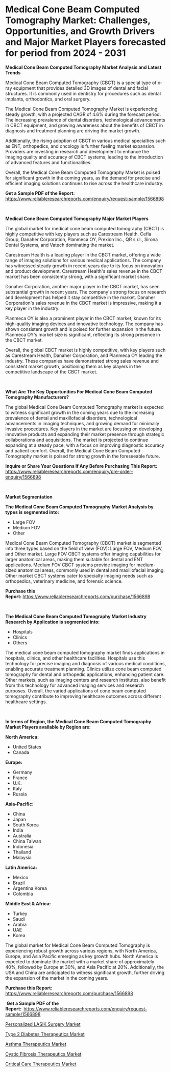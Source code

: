 <p><h1>Medical Cone Beam Computed Tomography Market: Challenges, Opportunities, and Growth Drivers and Major Market Players forecasted for period from 2024 - 2031</h1></p><p><strong>Medical Cone Beam Computed Tomography Market Analysis and Latest Trends</strong></p>
<p><p>Medical Cone Beam Computed Tomography (CBCT) is a special type of x-ray equipment that provides detailed 3D images of dental and facial structures. It is commonly used in dentistry for procedures such as dental implants, orthodontics, and oral surgery.</p><p>The Medical Cone Beam Computed Tomography Market is experiencing steady growth, with a projected CAGR of 4.6% during the forecast period. The increasing prevalence of dental disorders, technological advancements in CBCT equipment, and growing awareness about the benefits of CBCT in diagnosis and treatment planning are driving the market growth.</p><p>Additionally, the rising adoption of CBCT in various medical specialties such as ENT, orthopedics, and oncology is further fueling market expansion. Providers are investing in research and development to enhance the imaging quality and accuracy of CBCT systems, leading to the introduction of advanced features and functionalities.</p><p>Overall, the Medical Cone Beam Computed Tomography Market is poised for significant growth in the coming years, as the demand for precise and efficient imaging solutions continues to rise across the healthcare industry.</p></p>
<p><strong>Get a Sample PDF of the Report:&nbsp;</strong> <a href="https://www.reliableresearchreports.com/enquiry/request-sample/1566898">https://www.reliableresearchreports.com/enquiry/request-sample/1566898</a></p>
<p>&nbsp;</p>
<p><strong>Medical Cone Beam Computed Tomography Major Market Players</strong></p>
<p><p>The global market for medical cone beam computed tomography (CBCT) is highly competitive with key players such as Carestream Health, Cefla Group, Danaher Corporation, Planmeca OY, Prexion Inc., QR s.r.l., Sirona Dental Systems, and Vatech dominating the market.</p><p>Carestream Health is a leading player in the CBCT market, offering a wide range of imaging solutions for various medical applications. The company has witnessed steady growth in recent years due to its focus on innovation and product development. Carestream Health's sales revenue in the CBCT market has been consistently strong, with a significant market share.</p><p>Danaher Corporation, another major player in the CBCT market, has seen substantial growth in recent years. The company's strong focus on research and development has helped it stay competitive in the market. Danaher Corporation's sales revenue in the CBCT market is impressive, making it a key player in the industry.</p><p>Planmeca OY is also a prominent player in the CBCT market, known for its high-quality imaging devices and innovative technology. The company has shown consistent growth and is poised for further expansion in the future. Planmeca OY's market size is significant, reflecting its strong presence in the CBCT market.</p><p>Overall, the global CBCT market is highly competitive, with key players such as Carestream Health, Danaher Corporation, and Planmeca OY leading the industry. These companies have demonstrated strong sales revenue and consistent market growth, positioning them as key players in the competitive landscape of the CBCT market.</p></p>
<p>&nbsp;</p>
<p><strong>What Are The Key Opportunities For Medical Cone Beam Computed Tomography Manufacturers?</strong></p>
<p><p>The global Medical Cone Beam Computed Tomography market is expected to witness significant growth in the coming years due to the increasing prevalence of dental and maxillofacial disorders, technological advancements in imaging techniques, and growing demand for minimally invasive procedures. Key players in the market are focusing on developing innovative products and expanding their market presence through strategic collaborations and acquisitions. The market is projected to continue expanding at a steady pace, with a focus on improving diagnostic accuracy and patient comfort. Overall, the Medical Cone Beam Computed Tomography market is poised for strong growth in the foreseeable future.</p></p>
<p><strong>Inquire or Share Your Questions If Any Before Purchasing This Report:</strong> <a href="https://www.reliableresearchreports.com/enquiry/pre-order-enquiry/1566898">https://www.reliableresearchreports.com/enquiry/pre-order-enquiry/1566898</a></p>
<p>&nbsp;</p>
<p><strong>Market Segmentation</strong></p>
<p><strong>The Medical Cone Beam Computed Tomography Market Analysis by types is segmented into:</strong></p>
<p><ul><li>Large FOV</li><li>Medium FOV</li><li>Other</li></ul></p>
<p><p>Medical Cone Beam Computed Tomography (CBCT) market is segmented into three types based on the field of view (FOV): Large FOV, Medium FOV, and Other market. Large FOV CBCT systems offer imaging capabilities for larger anatomical areas, making them suitable for dental and ENT applications. Medium FOV CBCT systems provide imaging for medium-sized anatomical areas, commonly used in dental and maxillofacial imaging. Other market CBCT systems cater to specialty imaging needs such as orthopedics, veterinary medicine, and forensic science.</p></p>
<p><strong>Purchase this Report:&nbsp;</strong><a href="https://www.reliableresearchreports.com/purchase/1566898">https://www.reliableresearchreports.com/purchase/1566898</a></p>
<p>&nbsp;</p>
<p><strong>The Medical Cone Beam Computed Tomography Market Industry Research by Application is segmented into:</strong></p>
<p><ul><li>Hospitals</li><li>Clinics</li><li>Others</li></ul></p>
<p><p>The medical cone beam computed tomography market finds applications in hospitals, clinics, and other healthcare facilities. Hospitals use this technology for precise imaging and diagnosis of various medical conditions, enabling accurate treatment planning. Clinics utilize cone beam computed tomography for dental and orthopedic applications, enhancing patient care. Other markets, such as imaging centers and research institutes, also benefit from this technology for advanced imaging services and research purposes. Overall, the varied applications of cone beam computed tomography contribute to improving healthcare outcomes across different healthcare settings.</p></p>
<p>&nbsp;</p>
<p><strong>In terms of Region, the Medical Cone Beam Computed Tomography Market Players available by Region are:</strong></p>
<p>
    <p> <strong> North America: </strong>
        <ul>
            <li>United States</li>
            <li>Canada</li>
        </ul>
        </p> 
    <p> <strong> Europe: </strong>
        <ul>
            <li>Germany</li>
            <li>France</li>
            <li>U.K.</li>
            <li>Italy</li>
            <li>Russia</li>
        </ul>
        </p> 
    <p> <strong> Asia-Pacific: </strong>
        <ul>
            <li>China</li>
            <li>Japan</li>
            <li>South Korea</li>
            <li>India</li>
            <li>Australia</li>
            <li>China Taiwan</li>
            <li>Indonesia</li>
            <li>Thailand</li>
            <li>Malaysia</li>
        </ul>
        </p> 
    <p> <strong> Latin America: </strong>
        <ul>
            <li>Mexico</li>
            <li>Brazil</li>
            <li>Argentina Korea</li>
            <li>Colombia</li>
        </ul>
        </p> 
    <p> <strong> Middle East & Africa: </strong>
        <ul>
            <li>Turkey</li>
            <li>Saudi</li>
            <li>Arabia</li>
            <li>UAE</li>
            <li>Korea</li>
        </ul>
    </p>
    </p>
<p><p>The global market for Medical Cone Beam Computed Tomography is experiencing robust growth across various regions, with North America, Europe, and Asia Pacific emerging as key growth hubs. North America is expected to dominate the market with a market share of approximately 40%, followed by Europe at 30%, and Asia Pacific at 20%. Additionally, the USA and China are anticipated to witness significant growth, further driving the expansion of the market in the coming years.</p></p>
<p><strong>Purchase this Report: </strong><a href="https://www.reliableresearchreports.com/purchase/1566898">https://www.reliableresearchreports.com/purchase/1566898</a></p>
<p>&nbsp;<strong>Get a Sample PDF of the Report:&nbsp;&nbsp;</strong><a href="https://www.reliableresearchreports.com/enquiry/request-sample/1566898">https://www.reliableresearchreports.com/enquiry/request-sample/1566898</a></p>
<p><strong></strong></p>
<p><p><a href="https://medium.com/@oralhayes/analyzing-personalized-lasik-surgery-market-global-industry-perspective-and-forecast-2024-to-907c847f2174">Personalized LASIK Surgery Market</a></p><p><a href="https://medium.com/@oralhayes/type-2-diabetes-therapeutics-market-analysis-its-cagr-market-segmentation-and-global-industry-421c2f2033f7">Type 2 Diabetes Therapeutics Market</a></p><p><a href="https://medium.com/@oralhayes/asthma-therapeutics-market-insight-market-trends-growth-forecasted-from-2024-to-2031-eeb3a3105854">Asthma Therapeutics Market</a></p><p><a href="https://medium.com/@oralhayes/cystic-fibrosis-therapeutics-market-trends-forecast-and-competitive-analysis-to-2031-755d805acffa">Cystic Fibrosis Therapeutics Market</a></p><p><a href="https://medium.com/@oralhayes/critical-care-therapeutics-market-competitive-analysis-market-trends-and-forecast-to-2031-b35d9022f494">Critical Care Therapeutics Market</a></p></p>